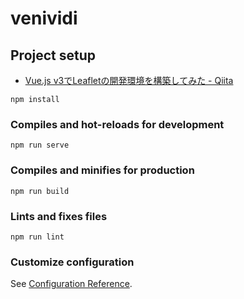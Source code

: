 # venividi

## Project setup

- [Vue.js v3でLeafletの開発環境を構築してみた - Qiita](https://qiita.com/dayjournal/items/a9f0a354765fa9c66687)

```
npm install
```

### Compiles and hot-reloads for development

```
npm run serve
```

### Compiles and minifies for production

```
npm run build
```

### Lints and fixes files

```
npm run lint
```

### Customize configuration

See [Configuration Reference](https://cli.vuejs.org/config/).
